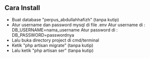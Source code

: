 ## Cara Install

- Buat database "perpus_abdullahhafizh" (tanpa kutip)
- Atur username dan password mysql di file .env
  Atur username di :
  DB_USERNAME=nama_username
  Atur password di :
  DB_PASSWORD=passwordnya
- Lalu buka directory project di cmd/terminal
- Ketik "php artisan migrate" (tanpa kutip)
- Lalu ketik "php artisan ser" (tanpa kutip)
